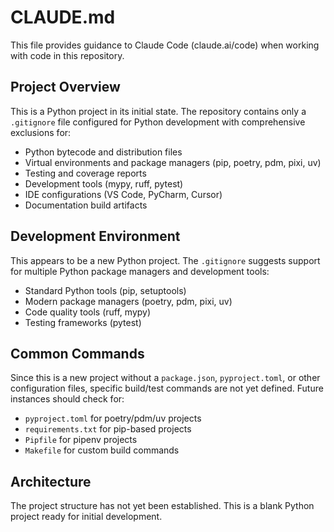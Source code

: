 # CLAUDE.md

This file provides guidance to Claude Code (claude.ai/code) when working with code in this repository.

## Project Overview

This is a Python project in its initial state. The repository contains only a `.gitignore` file configured for Python development with comprehensive exclusions for:
- Python bytecode and distribution files
- Virtual environments and package managers (pip, poetry, pdm, pixi, uv)
- Testing and coverage reports
- Development tools (mypy, ruff, pytest)
- IDE configurations (VS Code, PyCharm, Cursor)
- Documentation build artifacts

## Development Environment

This appears to be a new Python project. The `.gitignore` suggests support for multiple Python package managers and development tools:
- Standard Python tools (pip, setuptools)
- Modern package managers (poetry, pdm, pixi, uv)
- Code quality tools (ruff, mypy)
- Testing frameworks (pytest)

## Common Commands

Since this is a new project without a `package.json`, `pyproject.toml`, or other configuration files, specific build/test commands are not yet defined. Future instances should check for:
- `pyproject.toml` for poetry/pdm/uv projects
- `requirements.txt` for pip-based projects
- `Pipfile` for pipenv projects
- `Makefile` for custom build commands

## Architecture

The project structure has not yet been established. This is a blank Python project ready for initial development.